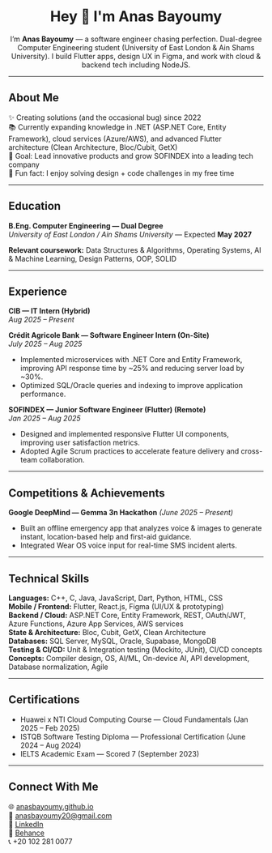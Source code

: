 <h1 align="center">Hey 👋 I'm Anas Bayoumy</h1>

<p align="center">
I’m <strong>Anas Bayoumy</strong> — a software engineer chasing perfection.  
Dual-degree Computer Engineering student (University of East London & Ain Shams University).  
I build Flutter apps, design UX in Figma, and work with cloud & backend tech including NodeJS.
</p>

---

## About Me

✨ Creating solutions (and the occasional bug) since 2022  
📚 Currently expanding knowledge in .NET (ASP.NET Core, Entity Framework), cloud services (Azure/AWS), and advanced Flutter architecture (Clean Architecture, Bloc/Cubit, GetX)  
🎯 Goal: Lead innovative products and grow SOFINDEX into a leading tech company  
🎲 Fun fact: I enjoy solving design + code challenges in my free time

---

## Education

**B.Eng. Computer Engineering — Dual Degree**  
*University of East London / Ain Shams University* — Expected **May 2027**

**Relevant coursework:** Data Structures & Algorithms, Operating Systems, AI & Machine Learning, Design Patterns, OOP, SOLID

---

## Experience



**CIB — IT Intern (Hybrid)**  
*Aug 2025 – Present*  
  
**Crédit Agricole Bank — Software Engineer Intern (On-Site)**  
*July 2025 – Aug 2025*  
- Implemented microservices with .NET Core and Entity Framework, improving API response time by ~25% and reducing server load by ~30%.  
- Optimized SQL/Oracle queries and indexing to improve application performance.

**SOFINDEX — Junior Software Engineer (Flutter) (Remote)**  
*Jan 2025 – Aug 2025*  
- Designed and implemented responsive Flutter UI components, improving user satisfaction metrics.  
- Adopted Agile Scrum practices to accelerate feature delivery and cross-team collaboration.

---

## Competitions & Achievements

**Google DeepMind — Gemma 3n Hackathon** *(June 2025 – Present)*  
- Built an offline emergency app that analyzes voice & images to generate instant, location-based help and first-aid guidance.  
- Integrated Wear OS voice input for real-time SMS incident alerts.

---

## Technical Skills

**Languages:** C++, C, Java, JavaScript, Dart, Python, HTML, CSS  
**Mobile / Frontend:** Flutter, React.js, Figma (UI/UX & prototyping)  
**Backend / Cloud:** ASP.NET Core, Entity Framework, REST, OAuth/JWT, Azure Functions, Azure App Services, AWS services  
**State & Architecture:** Bloc, Cubit, GetX, Clean Architecture  
**Databases:** SQL Server, MySQL, Oracle, Supabase, MongoDB  
**Testing & CI/CD:** Unit & Integration testing (Mockito, JUnit), CI/CD concepts  
**Concepts:** Compiler design, OS, AI/ML, On-device AI, API development, Database normalization, Agile


---

## Certifications

- Huawei x NTI Cloud Computing Course — Cloud Fundamentals (Jan 2025 – Feb 2025)  
- ISTQB Software Testing Diploma — Professional Certification (June 2024 – Aug 2024)  
- IELTS Academic Exam — Scored 7 (September 2023)

---

## Connect With Me

🌐 [anasbayoumy.github.io](https://anasbayoumy.github.io/)  
📧 [anasbayoumy20@gmail.com](mailto:anasbayoumy20@gmail.com)  
💼 [LinkedIn](https://www.linkedin.com/in/anasbayoumy)  
🎨 [Behance](https://www.behance.net/anasbayoumy)  
📞 +20 102 281 0077
